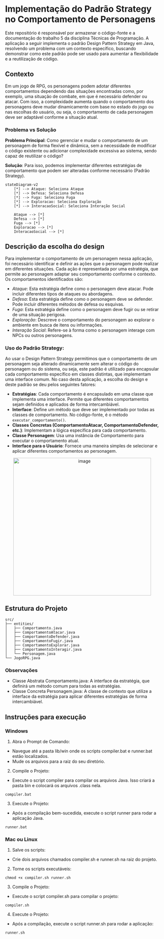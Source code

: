 # Implementação do Padrão Strategy no Comportamento de Personagens

Este repositório é responsável por armazenar o código-fonte e a documentação do trabalho 5 da disciplina Técnicas de Programação. A aplicação a seguir implementa o padrão Design Pattern Strategy em Java, resolvendo um problema com um contexto específico, buscando demonstrar como este padrão pode ser usado para aumentar a flexibilidade e a reutilização de código.

## Contexto
Em um jogo de RPG, os personagens podem adotar diferentes comportamentos dependendo das situações encontradas como, por exemplo, uma situação de combate, em que é necessário defender ou atacar. Com isso, a complexidade aumenta quando o comportamento dos personagens deve mudar dinamicamente com base no estado do jogo ou nas escolhas do usuário, ou seja, o comportamento de cada personagem deve ser adaptável conforme a situação atual. 

### Problema vs Solução
**Problema Principal**: Como gerenciar e mudar o comportamento de um personagem de forma flexível e dinâmica, sem a necessidade de modificar o código existente ou adicionar complexidade excessiva ao sistema, sendo capaz de reutilizar o código?

**Solução**: Para isso, podemos implementar diferentes estratégias de comportamento que podem ser alteradas conforme necessário (Padrão Strategy).

```mermaid
stateDiagram-v2
    [*] --> Ataque: Seleciona Ataque
    [*] --> Defesa: Seleciona Defesa
    [*] --> Fuga: Seleciona Fuga
    [*] --> Exploracao: Seleciona Exploração
    [*] --> InteracaoSocial: Seleciona Interação Social

    Ataque --> [*]
    Defesa --> [*]
    Fuga --> [*]
    Exploracao --> [*]
    InteracaoSocial --> [*]
```

## Descrição da escolha do design 

Para implementar o comportamento de um personagem nessa aplicação, foi necessário identificar e definir as ações que o personagem pode realizar em diferentes situações. Cada ação é representada por uma estratégia, que permite ao personagem adaptar seu comportamento conforme o contexto. Os comportamentos identificados são:
- *Ataque*: Esta estratégia define como o personagem deve atacar. Pode incluir diferentes tipos de ataques ou abordagens.
- *Defesa*: Esta estratégia define como o personagem deve se defender. Pode incluir diferentes métodos de defesa ou esquivas.
- *Fuga*: Esta estratégia define como o personagem deve fugir ou se retirar de uma situação perigosa.
- *Exploração*: Descreve o comportamento do personagem ao explorar o ambiente em busca de itens ou informações.
- *Interação Social*: Refere-se à forma como o personagem interage com NPCs ou outros personagens.

### Uso do Padrão Strategy:

Ao usar o Design Pattern Strategy permitimos que o comportamento de um personagem seja alterado dinamicamente sem alterar o código do personagem ou do sistema, ou seja, este padrão é utilizado para encapsular cada comportamento específico em classes distintas, que implementam uma interface comum. No caso desta aplicação, a escolha do design e deste padrão se deu pelos seguintes fatores: 
- **Estratégias**: Cada comportamento é encapsulado em uma classe que implementa uma interface. Permite que diferentes comportamentos sejam definidos e aplicados de forma intercambiável.
- **Interface**: Define um método que deve ser implementado por todas as classes de comportamento. No código-fonte, é o método ```executar_comportamento()```.
- **Classes Concretas (ComportamentoAtacar, ComportamentoDefender, etc.)**: Implementam a lógica específica para cada comportamento.
- **Classe Personagem**: Usa uma instância de Comportamento para executar o comportamento atual. 
- **Interface para o Usuário**: Fornece uma maneira simples de selecionar e aplicar diferentes comportamentos ao personagem.

<p align="center">
<img width="451" alt="image" src="https://github.com/user-attachments/assets/da022f08-e313-4bea-8aeb-649b2d672ff7">
</p>

## Estrutura do Projeto
```
src/
├── entities/
│   ├── Comportamento.java
│   ├── ComportamentoAtacar.java
│   ├── ComportamentoDefender.java
│   ├── ComportamentoFugir.java
│   ├── ComportamentoExplorar.java
│   ├── ComportamentoInteragir.java
│   └── Personagem.java
└── JogoRPG.java
```

### Observações
- Classe Abstrata Comportamento.java: A interface da estratégia, que definirá um método comum para todas as estratégias.
- Classe Concreta Personagem.java: A classe de contexto que utilize a interface da estratégia para aplicar diferentes estratégias de forma intercambiável.

## Instruções para execução
### Windows
1. Abra o Prompt de Comando:
- Navegue até a pasta lib/win onde os scripts compiler.bat e runner.bat estão localizados.
- Mude os arquivos para a raiz do seu diretório.
2. Compile o Projeto:
- Execute o script compiler para compilar os arquivos Java. Isso criará a pasta bin e colocará os arquivos .class nela.
```
compiler.bat
```
3. Execute o Projeto:
- Após a compilação bem-sucedida, execute o script runner para rodar a aplicação Java.
```
runner.bat
```
### Mac ou Linux
1. Salve os scripts:
- Crie dois arquivos chamados compiler.sh e runner.sh na raiz do projeto.
2. Torne os scripts executáveis:
```
chmod +x compiler.sh runner.sh
```
3. Compile o Projeto:
- Execute o script compiler.sh para compilar o projeto:
```
compiler.sh
```
4. Execute o Projeto:
- Após a compilação, execute o script runner.sh para rodar a aplicação:
```
runner.sh
```
